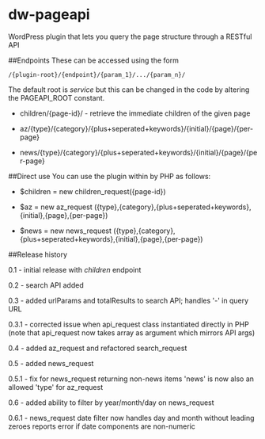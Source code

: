 dw-pageapi
==========

WordPress plugin that lets you query the page structure through a RESTful API

##Endpoints
These can be accessed using the form 

	/{plugin-root}/{endpoint}/{param_1}/.../{param_n}/

The default root is _service_ but this can be changed in the code by altering the PAGEAPI_ROOT constant.

* children/{page-id}/ - retrieve the immediate children of the given page

* az/{type}/{category}/{plus+seperated+keywords}/{initial}/{page}/{per-page}

* news/{type}/{category}/{plus+seperated+keywords}/{initial}/{page}/{per-page}

##Direct use
You can use the plugin within by PHP as follows:

* $children = new children_request({page-id})

* $az = new az_request ({type},{category},{plus+seperated+keywords},{initial},{page},{per-page})

* $news = new news_request ({type},{category},{plus+seperated+keywords},{initial},{page},{per-page})

##Release history

0.1   - initial release with _children_ endpoint

0.2   - search API added

0.3   - added urlParams and totalResults to search API; handles '-' in query URL

0.3.1 - corrected issue when api_request class instantiated directly in PHP
        (note that api_request now takes array as argument which mirrors API args)

0.4   - added az_request and refactored search_request

0.5   - added news_request

0.5.1 - fix for news_request returning non-news items
        'news' is now also an allowed 'type' for az_request

0.6   - added ability to filter by year/month/day on news_request

0.6.1 - news_request date filter now handles day and month without leading zeroes
        reports error if date components are non-numeric